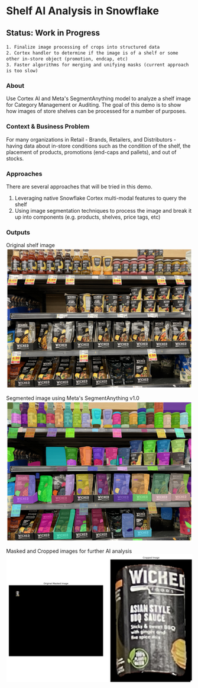# Shelf AI Analysis in Snowflake
## Status: Work in Progress
```
1. Finalize image processing of crops into structured data
2. Cortex handler to determine if the image is of a shelf or some other in-store object (promotion, endcap, etc)
3. Faster algorithms for merging and unifying masks (current approach is too slow)
```

### About
Use Cortex AI and Meta's SegmentAnything model to analyze a shelf image for Category Management or Auditing. The goal of this demo is to show how images of store shelves can be processed for a number of purposes.

### Context & Business Problem
For many organizations in Retail - Brands, Retailers, and Distributors - having data about in-store conditions such as the condition of the shelf, the placement of products, promotions (end-caps and pallets), and out of stocks. 

### Approaches
There are several approaches that will be tried in this demo.
1. Leveraging native Snowflake Cortex multi-modal features to query the shelf
2. Using image segmentation techniques to process the image and break it up into components (e.g. products, shelves, price tags, etc)

### Outputs
Original shelf image
![Original shelf image of a packaged pasta brand called Wicked](/assets/shelf_original.png)

Segmented image using Meta's SegmentAnything v1.0
![A image segmented and annotated with different objects](/assets/shelf_segmented.png)

Masked and Cropped images for further AI analysis
![A masked image of one product and a zoomed in image of that product on shelf](/assets/shelf_cropped.png)
